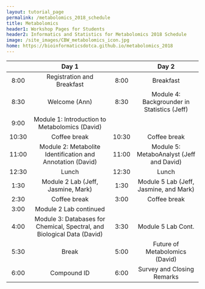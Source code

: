 ```yaml
---
layout: tutorial_page
permalink: /metabolomics_2018_schedule
title: Metabolomics
header1: Workshop Pages for Students
header2: Informatics and Statistics for Metabolomics 2018 Schedule
image: /site_images/CBW_metabolomics_icon.jpg
home: https://bioinformaticsdotca.github.io/metabolomics_2018
---
```


| | **Day 1** | | **Day 2** |  
| :---: | :---: | :---: | :---: |  
| 8:00 | Registration and Breakfast | 8:00 | Breakfast |  
| 8:30 | Welcome (Ann) | 8:30 | Module 4: Backgrounder in Statistics (Jeff) |  
| 9:00 | Module 1: Introduction to Metabolomics (David) | | |  
| 10:30 | Coffee break | 10:30 | Coffee break |  
| 11:00 | Module 2: Metabolite Identification and Annotation (David)  | 11:00 | Module 5: MetaboAnalyst (Jeff and David) |  
| 12:30 | Lunch | 12:30 | Lunch |  
| 1:30 | Module 2 Lab (Jeff, Jasmine, Mark) | 1:30 | Module 5 Lab (Jeff, Jasmine, and Mark) |  
| 2:30 | Coffee break | 3:00 | Coffee break |  
| 3:00 | Module 2 Lab continued | | |  
| 4:00 | Module 3: Databases for Chemical, Spectral, and Biological Data (David) | 3:30 | Module 5 Lab Cont. |  
| 5:30 | Break | 5:00 | Future of Metabolomics (David) |  
| 6:00 | Compound ID | 6:00 | Survey and Closing Remarks |       
